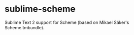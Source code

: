 sublime-scheme
==============

Sublime Text 2 support for Scheme (based on Mikael Säker's Scheme.tmbundle).

